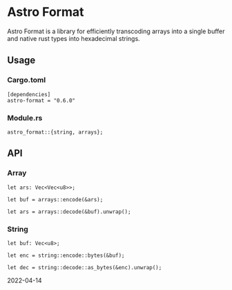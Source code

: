 # Astro Format

Astro Format is a library for efficiently transcoding arrays into a single buffer and native rust types into hexadecimal strings.

## Usage

### Cargo.toml

```
[dependencies]
astro-format = "0.6.0"
```

### Module.rs

```
astro_format::{string, arrays};
```

## API

### Array

```
let ars: Vec<Vec<u8>>;

let buf = arrays::encode(&ars);

let ars = arrays::decode(&buf).unwrap();
```

### String

```
let buf: Vec<u8>;

let enc = string::encode::bytes(&buf);

let dec = string::decode::as_bytes(&enc).unwrap();
```

2022-04-14
